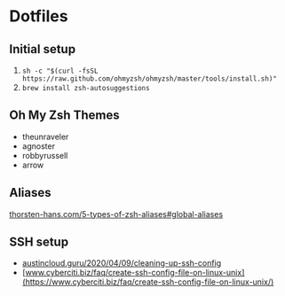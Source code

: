 # Dotfiles

## Initial setup
1. ```sh -c "$(curl -fsSL https://raw.github.com/ohmyzsh/ohmyzsh/master/tools/install.sh)"```
1. ```brew install zsh-autosuggestions```

## Oh My Zsh Themes

- theunraveler
- agnoster
- robbyrussell
- arrow

## Aliases 
[thorsten-hans.com/5-types-of-zsh-aliases#global-aliases](https://www.thorsten-hans.com/5-types-of-zsh-aliases#global-aliases)

## SSH setup
- [austincloud.guru/2020/04/09/cleaning-up-ssh-config](https://austincloud.guru/2020/04/09/cleaning-up-ssh-config/)
- [www.cyberciti.biz/faq/create-ssh-config-file-on-linux-unix](https://www.cyberciti.biz/faq/create-ssh-config-file-on-linux-unix/)
